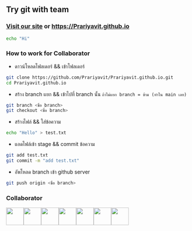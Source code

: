 ## Try git with team

### [Visit our site](https://Prariyavit.github.io) or https://Prariyavit.github.io

```bash
echo "Hi"
```

### How to work for Collaborator

- ดาวน์โหลดโฟลเดอร์ && เข้าโฟลเดอร์
```bash
git clone https://github.com/Prariyavit/Prariyavit.github.io.git
cd Prariyavit.github.io
```

- สร้าง branch แยก && เข้าไปที่ branch นั้น `ถ้าไม่แยก branch = ข้าม (ทำใน main เลย)`
```bash
git branch <ชื่อ branch>
git checkout <ชื่อ branch>
```

- สร้างไฟล์ && ใส่ข้อความ
```bash
echo "Hello" > test.txt
```

- แอดไฟล์เข้า stage && commit ข้อความ
```bash
git add test.txt
git commit -m "add test.txt"
```

- อัพโหลด branch เข้า github server
```bash
git push origin <ชื่อ branch>
```

### Collaborator

<div style="display: flex;">
<a href="https://github.com/Prariyavit"><img height="48px" src="https://avatars.githubusercontent.com/u/118101686?v=4"></a>
<a href="https://github.com/xssxx"><img height="48px" src="https://avatars.githubusercontent.com/u/25734251?v=4"></a>
<a href="https://github.com/JIMpk2w"><img height="48px" src="https://avatars.githubusercontent.com/u/122210019?v=4"></a>
<a href="https://github.com/Pariyanuch"><img height="48px" src="https://avatars.githubusercontent.com/u/123322981?v=4"></a>
<a href="https://github.com/DEASII"><img height="48px" src="https://avatars.githubusercontent.com/u/121237034?v=4"></a>
<a href="https://github.com/PasinGtxooo"><img height="48px" src="https://avatars.githubusercontent.com/u/123355198?s=120&v=4"></a>
<a href="https://github.com/mindptnie"><img height="48px" src="https://avatars.githubusercontent.com/u/117892926?s=64&v=4"></a>
</div>

